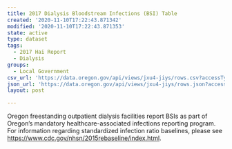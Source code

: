```yaml
---
title: 2017 Dialysis Bloodstream Infections (BSI) Table
created: '2020-11-10T17:22:43.871342'
modified: '2020-11-10T17:22:43.871353'
state: active
type: dataset
tags:
  - 2017 Hai Report
  - Dialysis
groups:
  - Local Government
csv_url: 'https://data.oregon.gov/api/views/jxu4-jiys/rows.csv?accessType=DOWNLOAD'
json_url: 'https://data.oregon.gov/api/views/jxu4-jiys/rows.json?accessType=DOWNLOAD'
layout: post

---
```

Oregon freestanding outpatient dialysis facilities report BSIs as part of Oregon’s mandatory healthcare-associated infections reporting program. For information regarding standardized infection ratio baselines, please see https://www.cdc.gov/nhsn/2015rebaseline/index.html.
